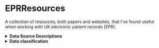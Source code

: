 # EPRResources
A collection of resources, both papers and websites, that I've found useful when working with UK electronic patient records (EPR). 

<details>
<summary><b>Data Source Descriptions</b></summary>
<details>
<summary><b><i>Scottish Morbidity Records (SMR)</i></b></summary>
Scottish Morbidity Records are Tier 1 datasets, meaning data are collated at a national level and contain information from everyday care. These datasets contain individual-level healthcare data for patients treated within Scotland. The type of record denotes the general type of healthcare received and/or the patient's medical status.
<br/><br/>
<details>
<summary>SMR00</summary>
  [!NOTE] Recommended to avoid using diagnostic or procedural information from SMR00
  SMR00 contains information on outpatient appointments, attendance, and procedures performed. A record is generated when a patient either has outpatient clinical interaction or where the \allowbreak patient meets with a healthcare provider responsible for care outwith an outpatient clinic session \citep{SMR00nd}. The value of \acrshort{smr00} lies in being able to track patient contact with a specialist. Unfortunately, this rarely includes information on diagnosis or procedures.
</details>
<details>
<summary>SMR01</summary>
SMR01 contains information regarding all general and acute inpatient and day cases from all NHS hospitals in Scotland. Each row of data corresponds to an episode of care. Patients receive a new episode of care each time they change specialty, significant facility[^1], or consultant for medical reasons.
  
[^1]: A division of medicine or density covering a specific area of clinical activity and identified within one of the Royal Colleges or Faculties

Each episode of care contains some demographic information about the patient, admission, discharge, procedures if performed, and diagnostic factor(s) contributing to the episode. The demographic information contained within each row is limited to ethnicity, age, and Scottish Index of Multiple Deprivation (SIMD) decile and quintile. Admission information covers admission date (<tt>ADMDATE</tt>), admission type (i.e., emergency, urgent, or routine in <tt>ADMTYPE</tt>), where the patient was admitted or transferred from (<tt>ADMTRANS</tt>), what specialty the patient was treated by (<tt>SPEC</tt>), and what hospital the patient was admitted to (<tt>HOSP</tt>). Discharge information covers discharge date (<tt>DISDATE</tt>), discharge type (e.g., regular discharge, death, or transfer in <tt>DISTYPE</tt>), and where the patient was discharged or transferred to (<tt>DISTRANS</tt>). 
Each record must have the first diagnostic position (<tt>DIAG1</tt>) populated, which defines the primary diagnosis or main problem treated within the episode of care, and may have up to five additional positions populated with diagnosis information classified using ICD-10 codes (see [Section ICD-10](#sec-icd10)). Data quality assurance assessments have suggested coding accuracy levels $\geq$88\% using the first 4 digits of the ICD-10 code for <tt>DIAG1</tt>, but accuracy declines for <tt>DIAG2</tt> - <tt>DIAG6</tt>, including under-reporting of common conditions such as heart failure and atrial fibrillation/flutter \citep{PHS2019, Khand2005, DataAccuractySMR012019}. However, coding may be more accurate for some conditions which have a large objective component to diagnosis (e.g., cancer, myocardial infarction), but much less accurate for those which have a large subjective component (e.g., heart failure), or where the problem is not considered a primary problem (e.g., atrial fibrillation \citep{Khand2005}.


Additionally, each record has space for up to four procedures (<tt>OPxA</tt> [where <tt>x</tt> is the procedure number 1 - 4]) with the potential for additional information (e.g., laterality, aborted, or unsuccessful are coded in <tt>OPxB</tt> [where <tt>x</tt> is the procedure number 1 - 4]) codes recorded using \acrfull{opcs} (see Section \ref{sec:opcs}). Where applicable, the procedure coded in <tt>OP1A</tt> is considered the primary or main procedure for that episode of care. As with diagnostic codes, duality assurance assessments have shown coding accuracy levels $\geq$94\% using the first four digits of the \acrshort{opcs} code, with $\geq$97\% of hospitals reporting codes \citep{PHS2019}. 

Useful links:
* SMR01 crib sheet:https://publichealthscotland.scot/media/24925/smr01_crib_270323.pdf
* Explanation of data collection and validation: https://www.publichealthscotland.scot/publications/acute-hospital-activity-and-nhs-beds-information-quarterly/acute-hospital-activity-and-nhs-beds-information-quarterly-quarter-ending-31-december-2019/data-quality/
</details>
<br/><br/>
<details>
<summary>SMR04</summary>
  Useful links:
  SMR04 crib sheet: https://publichealthscotland.scot/media/24927/smr04_crib_270323.pdf
</details>
<br/><br/>
<details>
<summary>SMR06</summary>
</details>
</details>
  <details>
  
  <summary><b><i>Prescribing Information System (PIS)</i></b></summary>
  [!NOTE] testing note
  </details>
</details>


</details>

<details>
<summary><b>Data classification</b></summary>
<details>
<summary><b><i>International Classification of Diseases, 10th revision</i></b></summary><a name="sec-icd10"></a>

</details>
<details>
<summary><b><i>Office of Population Censuses and Surveys Classification of Interventions and Procedures, version 4(OPCS-4)</i></b></summary>
</details>
<details>
<summary><b><i>Read Codes</i></b></summary>
</details>
<details>
<summary><b><i>British National Formulary (BNF)</i></b></summary>
The first nine characters of the BNF code specify the chemical level of the medication. Within these nine characters, the first two characters indicate the chapter of the BNF that the medication is from. For example, drugs in BNF Chapter 2 (Cardiovascular System) will always begin with `02'. The code is then further subdivided into sections (e.g., Diuretics, contained within Chapter 2 Section 2 of the BNF, all begin with `0202'). The remaining six characters provide more detailed information about the medication, including whether the product is branded or generic, its strength, and formulation (see Figure \ref{fig:bnfCode} for a breakdown of a 9-character BNF code).
  ![BNF Code_v2](https://github.com/user-attachments/assets/1bdc6107-5462-4207-862d-53429db85d2d)

</details>
</details>  

